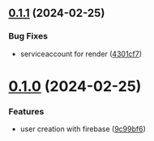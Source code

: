 ## [0.1.1](https://github.com/PMFrancisco/QuestWeaver-back/compare/v0.1.0...v0.1.1) (2024-02-25)


### Bug Fixes

* serviceaccount for render ([4301cf7](https://github.com/PMFrancisco/QuestWeaver-back/commit/4301cf7cf5f895425d96bf20772747a169b836f4))



# [0.1.0](https://github.com/PMFrancisco/QuestWeaver-back/compare/9c99bf6f02e1537439790816f12e807657ae0e46...v0.1.0) (2024-02-25)


### Features

* user creation with firebase ([9c99bf6](https://github.com/PMFrancisco/QuestWeaver-back/commit/9c99bf6f02e1537439790816f12e807657ae0e46))



